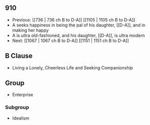 ## 910
- Previous: [[736 | 736 ch B to D-A]] [[1105 | 1105 ch B to D-A]] 
- A seeks happiness in being the pal of his daughter, [[D-A]], and in making her happy
- A is ultra old-fashioned, and his daughter, [[D-A]], is ultra modern
- Next: [[1067 | 1067 ch B to D-A]] [[1151 | 1151 ch B to D-A]] 

## B Clause
- Living a Lonely, Cheerless Life and Seeking Companionship

## Group
- Enterprise

### Subgroup
- Idealism

